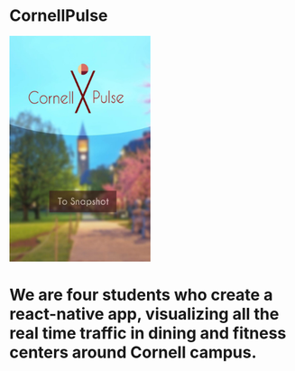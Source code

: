 # CornellPulse

<!--![action]()-->
<img src="splashscreen.png" alt="alt text" width="250" height="400">

# We are four students who create a react-native app, visualizing all the real time traffic in dining and fitness centers around Cornell campus.
